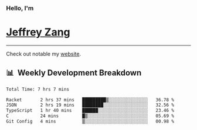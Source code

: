 
### Hello, I'm 
# [Jeffrey Zang](https://www.linkedin.com/in/jeffreyzang/)

---

Check out notable my [website](http://jeffreyzang.com/).

## 📊 &nbsp;Weekly Development Breakdown
<!--START_SECTION:waka-->

```txt
Total Time: 7 hrs 7 mins

Racket       2 hrs 37 mins   █████████▒░░░░░░░░░░░░░░░   36.78 %
JSON         2 hrs 19 mins   ████████░░░░░░░░░░░░░░░░░   32.56 %
TypeScript   1 hr 40 mins    ██████░░░░░░░░░░░░░░░░░░░   23.46 %
C            24 mins         █▒░░░░░░░░░░░░░░░░░░░░░░░   05.69 %
Git Config   4 mins          ▒░░░░░░░░░░░░░░░░░░░░░░░░   00.98 %
```

<!--END_SECTION:waka-->

